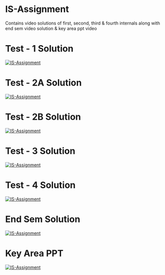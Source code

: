# IS-Assignment
Contains video solutions of first, second, third &amp; fourth internals along with end sem video solution &amp; key area ppt video

# Test - 1 Solution
[![IS-Assignment](https://img.youtube.com/vi/KSebsqYg0jQ/0.jpg)](https://www.youtube.com/watch?v=KSebsqYg0jQ)

# Test - 2A Solution
[![IS-Assignment](https://img.youtube.com/vi/e1wRs94Y4wA/0.jpg)](https://www.youtube.com/watch?v=e1wRs94Y4wA)

# Test - 2B Solution
[![IS-Assignment](https://img.youtube.com/vi/aLbTL2af3x4/0.jpg)](https://www.youtube.com/watch?v=aLbTL2af3x4)

# Test - 3 Solution
[![IS-Assignment](https://img.youtube.com/vi/JqQjzNVwD5A/0.jpg)](https://www.youtube.com/watch?v=JqQjzNVwD5A)

# Test - 4 Solution
[![IS-Assignment](https://img.youtube.com/vi/mqOgV3DEnbk/0.jpg)](https://www.youtube.com/watch?v=mqOgV3DEnbk)

# End Sem Solution
[![IS-Assignment](https://img.youtube.com/vi/KYxQiCyOHmA/0.jpg)](https://www.youtube.com/watch?v=KYxQiCyOHmA)

# Key Area PPT
[![IS-Assignment](https://img.youtube.com/vi/MOrTC4Q--WA/0.jpg)](https://www.youtube.com/watch?v=MOrTC4Q--WA)
